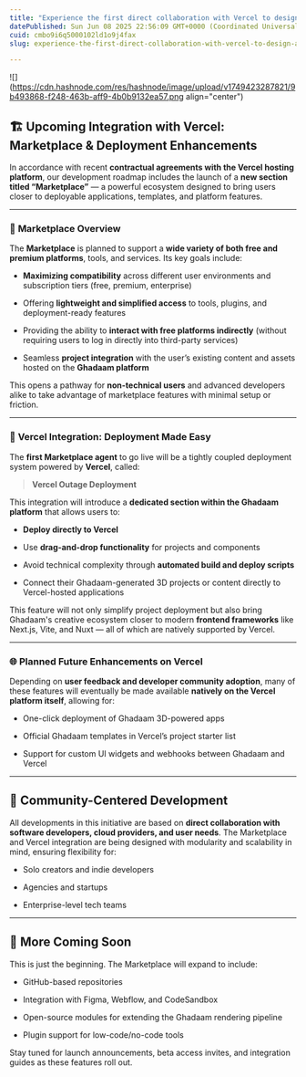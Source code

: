 ```yaml
---
title: "Experience the first direct collaboration with Vercel to design and build a marketplace page"
datePublished: Sun Jun 08 2025 22:56:09 GMT+0000 (Coordinated Universal Time)
cuid: cmbo9i6q5000102ld1o9j4fax
slug: experience-the-first-direct-collaboration-with-vercel-to-design-and-build-a-marketplace-page

---
```


![](https://cdn.hashnode.com/res/hashnode/image/upload/v1749423287821/9b493868-f248-463b-aff9-4b0b9132ea57.png align="center")

## 🏗️ **Upcoming Integration with Vercel: Marketplace & Deployment Enhancements**

In accordance with recent **contractual agreements with the Vercel hosting platform**, our development roadmap includes the launch of a **new section titled “Marketplace”** — a powerful ecosystem designed to bring users closer to deployable applications, templates, and platform features.

---

### 🛒 **Marketplace Overview**

The **Marketplace** is planned to support a **wide variety of both free and premium platforms**, tools, and services. Its key goals include:

* **Maximizing compatibility** across different user environments and subscription tiers (free, premium, enterprise)
    
* Offering **lightweight and simplified access** to tools, plugins, and deployment-ready features
    
* Providing the ability to **interact with free platforms indirectly** (without requiring users to log in directly into third-party services)
    
* Seamless **project integration** with the user’s existing content and assets hosted on the **Ghadaam platform**
    

This opens a pathway for **non-technical users** and advanced developers alike to take advantage of marketplace features with minimal setup or friction.

---

### 🚀 **Vercel Integration: Deployment Made Easy**

The **first Marketplace agent** to go live will be a tightly coupled deployment system powered by **Vercel**, called:

> **Vercel Outage Deployment**

This integration will introduce a **dedicated section within the Ghadaam platform** that allows users to:

* **Deploy directly to Vercel**
    
* Use **drag-and-drop functionality** for projects and components
    
* Avoid technical complexity through **automated build and deploy scripts**
    
* Connect their Ghadaam-generated 3D projects or content directly to Vercel-hosted applications
    

This feature will not only simplify project deployment but also bring Ghadaam's creative ecosystem closer to modern **frontend frameworks** like Next.js, Vite, and Nuxt — all of which are natively supported by Vercel.

---

### 🌐 **Planned Future Enhancements on Vercel**

Depending on **user feedback and developer community adoption**, many of these features will eventually be made available **natively on the Vercel platform itself**, allowing for:

* One-click deployment of Ghadaam 3D-powered apps
    
* Official Ghadaam templates in Vercel’s project starter list
    
* Support for custom UI widgets and webhooks between Ghadaam and Vercel
    

---

## 🤝 **Community-Centered Development**

All developments in this initiative are based on **direct collaboration with software developers, cloud providers, and user needs**. The Marketplace and Vercel integration are being designed with modularity and scalability in mind, ensuring flexibility for:

* Solo creators and indie developers
    
* Agencies and startups
    
* Enterprise-level tech teams
    

---

## 📢 **More Coming Soon**

This is just the beginning. The Marketplace will expand to include:

* GitHub-based repositories
    
* Integration with Figma, Webflow, and CodeSandbox
    
* Open-source modules for extending the Ghadaam rendering pipeline
    
* Plugin support for low-code/no-code tools
    

Stay tuned for launch announcements, beta access invites, and integration guides as these features roll out.